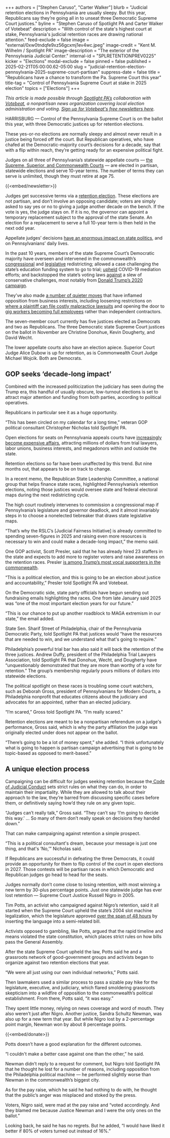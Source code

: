 +++
authors = ["Stephen Caruso", "Carter Walker"]
blurb = "Judicial retention elections in Pennsylvania are usually sleepy. But this year, Republicans say they’re going all in to unseat three Democratic Supreme Court justices."
byline = "Stephen Caruso of Spotlight PA and Carter Walker of Votebeat"
description = "With control of the state's highest court at stake, Pennsylvania's judicial retention races are drawing national attention."
feed-exclude = false
image = "external/0xw0tndqfe9xz56gcxmj1ev4wc.jpeg"
image-credit = "Kent M. Wilhelm / Spotlight PA"
image-description = "The exterior of the Pennsylvania Judicial Center."
internal-id = "SPLRETENTIONPREV0225"
kicker = "Elections"
modal-exclude = false
pinned = false
published = 2025-02-21T05:00:00.62-05:00
slug = "judicial-retention-election-pennsylvania-2025-supreme-court-partisan"
suppress-date = false
title = "Republicans have a chance to transform the Pa. Supreme Court this year"
title-tag = "Control of Pennsylvania Supreme Court at stake in 2025 election"
topics = ["Elections"]
+++

<em>This article is made possible through </em><a href="https://www.spotlightpa.org/"><em>Spotlight PA’s</em></a><em> collaboration with </em><a href="https://www.votebeat.org/"><em>Votebeat</em></a><em>, a nonpartisan news organization covering local election administration and voting. </em><a href="https://www.votebeat.org/newsletters/"><em>Sign up for Votebeat&#39;s free newsletters here</em></a><em>.</em>

HARRISBURG — Control of the Pennsylvania Supreme Court is on the ballot this year, with three Democratic justices up for retention elections.

These yes-or-no elections are normally sleepy and almost never result in a justice being forced off the court. But Republican operatives, who have chafed at the Democratic-majority court’s decisions for a decade, say that with a flip within reach, they’re getting ready for an expensive political fight.

Judges on all three of Pennsylvania’s statewide appellate courts — <a href="https://www.spotlightpa.org/series/pa-courts-101/">the Supreme, Superior, and Commonwealth Courts</a> — are elected in partisan, statewide elections and serve 10-year terms. The number of terms they can serve is unlimited, though they must retire at age 75.

{{<embed/newsletter>}}

Judges get successive terms via a <a href="https://www.pacourts.us/Storage/media/pdfs/20210224/033231-retentionelections-001750.pdf">retention election</a>. These elections are not partisan, and don’t involve an opposing candidate; voters are simply asked to say yes or no to giving a judge another decade on the bench. If the vote is yes, the judge stays on. If it is no, the governor can appoint a temporary replacement subject to the approval of the state Senate. An election for a replacement to serve a full 10-year term is then held in the next odd year.

Appellate judges’ decisions <a href="https://www.spotlightpa.org/news/2023/10/pennsylvania-judges-supreme-superior-commonwealth-court-interactive-tool/">have an enormous impact on state politics</a>, and on Pennsylvanians’ daily lives.

In the past 10 years, members of the state Supreme Court’s Democratic majority have overseen and intervened in the commonwealth’s <a href="https://www.spotlightpa.org/news/2022/03/pennsylvania-redistricting-supreme-court-congressional-map-reasons/">congressional</a> and <a href="https://apnews.com/article/redistricting-government-and-politics-b80f785fb813cb0b8b88ff251705443d">legislative</a> redistricting; allowed a case challenging the state’s education funding system to go to trial; <a href="https://www.spotlightpa.org/news/2020/07/pennsylvania-coronavirus-disaster-declaration-supreme-court-ruling/">upheld</a> COVID-19 mediation efforts; and backstopped the state’s voting laws <a href="https://www.spotlightpa.org/news/2022/08/pa-mail-voting-law-uphelp-state-supreme-court/">against</a> a slew of conservative challenges, most notably from <a href="https://whyy.org/articles/pa-supreme-court-rules-against-trump-campaign/">Donald Trump’s 2020 campaign</a>.

They’ve also made <a href="https://penncapital-star.com/government-politics/how-pa-s-supreme-court-moved-left-and-what-it-means-for-the-gop/">a number of quieter moves</a> that have inflamed opposition from business interests, including loosening restrictions on <a href="https://www.spotlightpa.org/news/2022/08/pa-medical-malpractice-lawsuits-venue-shopping-supreme-court/">where a plaintiff can file costly malpractice lawsuits</a> and opening the door to <a href="https://penncapital-star.com/labor/how-a-supreme-court-ruling-on-an-uber-driver-could-remake-pennsylvanias-gig-economy/">gig workers becoming full employees</a> rather than independent contractors.

The seven-member court currently has five justices elected as Democrats and two as Republicans. The three Democratic state Supreme Court justices on the ballot in November are Christine Donohue, Kevin Dougherty, and David Wecht.

The lower appellate courts also have an election apiece. Superior Court Judge Alice Dubow is up for retention, as is Commonwealth Court Judge Michael Wojcik. Both are Democrats.

## GOP seeks ‘decade-long impact’

Combined with the increased politicization the judiciary has seen during the Trump era, this handful of usually obscure, low-turnout elections is set to attract major attention and funding from both parties, according to political operatives.

Republicans in particular see it as a huge opportunity.

“This has been circled on my calendar for a long time,” veteran GOP political consultant Christopher Nicholas told Spotlight PA.

Open elections for seats on Pennsylvania appeals courts have <a href="https://www.spotlightpa.org/news/2023/11/pennsylvania-election-results-abortion-supreme-court-spending/">increasingly become expensive affairs</a>, attracting millions of dollars from trial lawyers, labor unions, business interests, and megadonors within and outside the state.

Retention elections so far have been unaffected by this trend. But nine months out, that appears to be on track to change.

In a recent memo, the Republican State Leadership Committee, a national group that helps finance state races, highlighted Pennsylvania’s retention elections, noting those justices would oversee state and federal electoral maps during the next redistricting cycle.

The high court routinely intervenes to commission a congressional map if Pennsylvania’s legislature and governor deadlock, and it almost invariably steps in to choose a nonelected tiebreaker that draws state legislative maps.

“That’s why the RSLC’s \[Judicial Fairness Initiative\] is already committed to spending seven-figures in 2025 and raising even more resources is necessary to win and could make a decade-long impact,” the memo said.

One GOP activist, Scott Presler, said that he has already hired 23 staffers in the state and expects to add more to register voters and raise awareness on the retention races. Presler <a href="https://www.spotlightpa.org/news/2025/02/fact-check-election-security-presler-voter-registration-misinformation/">is among Trump’s most vocal supporters in the commonwealth</a>.

“This is a political election, and this is going to be an election about justice and accountability,” Presler told Spotlight PA and Votebeat.

On the Democratic side, state party officials have begun sending out fundraising emails highlighting the races. One from late January said 2025 was “one of the most important election years for our future.”

“This is our chance to put up another roadblock to MAGA extremism in our state,” the email added.

State Sen. Sharif Street of Philadelphia, chair of the Pennsylvania Democratic Party, told Spotlight PA that justices would “have the resources that are needed to win, and we understand what that&#39;s going to require.”

Philadelphia’s powerful trial bar has also said it will back the retention of the three justices. Andrew Duffy, president of the Philadelphia Trial Lawyers Association, told Spotlight PA that Donohue, Wecht, and Dougherty have “unquestionably demonstrated that they are more than worthy of a vote for retention.” The group’s membership regularly pours millions of dollars into statewide elections.

The political spotlight on these races is troubling some court watchers, such as Deborah Gross, president of Pennsylvanians for Modern Courts, a Philadelphia nonprofit that educates citizens about the judiciary and advocates for an appointed, rather than an elected judiciary.

“I’m scared,” Gross told Spotlight PA. “I’m really scared.”

Retention elections are meant to be a nonpartisan referendum on a judge&#39;s performance, Gross said, which is why the party affiliation the judge was originally elected under does not appear on the ballot.

“There’s going to be a lot of money spent,” she added. “I think unfortunately what is going to happen is partisan campaign advertising that is going to be topic-based as opposed to merit-based.”

## A unique election process

Campaigning can be difficult for judges seeking retention because the<a href="https://judicialconductboardofpa.org/code-of-judicial-conduct/"> Code of Judicial Conduct</a> sets strict rules on what they can do, in order to maintain their impartiality. While they are allowed to talk about their approach to the law, they’re barred from discussing specific cases before them, or definitively saying how’d they rule on any given topic.

“Judges can’t really talk,” Gross said. “They can’t say ‘I’m going to decide this way.’ ... So many of them don’t really speak on decisions they handed down.”

That can make campaigning against retention a simple prospect.

“This is a political consultant&#39;s dream, because your message is just one thing, and that&#39;s ‘No,’” Nicholas said.

If Republicans are successful in defeating the three Democrats, it could provide an opportunity for them to flip control of the court in open elections in 2027. Those contests will be partisan races in which Democratic and Republican judges go head to head for the seats.

Judges normally don’t come close to losing retention, with most winning a new term by 30-plus percentage points. Just one statewide judge has ever lost retention — Supreme Court Justice Russell Nigro in 2005.

Tim Potts, an activist who campaigned against Nigro’s retention, said it all started when the Supreme Court upheld the state’s 2004 slot machine legalization, which the legislature approved <a href="https://www.mcall.com/2005/06/26/a-contortionist-court-upholds-slots-law-with-odd-reading-of-state-constitution-pennsylvania-supreme-court/">over the span of 48 hours</a> by inserting the language into a semi-related bill.

Activists opposed to gambling, like Potts, argued that the rapid timeline and means violated the state constitution, which places strict rules on how bills pass the General Assembly.

After the state Supreme Court upheld the law, Potts said he and a grassroots network of good-government groups and activists began to organize against two retention elections that year.

“We were all just using our own individual networks,” Potts said.

Then lawmakers used a similar process to pass a sizable pay hike for the legislature, executive, and judiciary, which flared smoldering grassroots skepticism into a wildfire of opposition to the commonwealth’s political establishment. From there, Potts said, “it was easy.”

They spent little money, relying on news coverage and word of mouth. They also weren’t just after Nigro. Another justice, Sandra Schultz Newman, was also up for a new term that year. But while Nigro lost by a 2-percentage point margin, Newman won by about 8 percentage points.

{{<embed/donate>}}

Potts doesn’t have a good explanation for the different outcomes.

“I couldn&#39;t make a better case against one than the other,” he said.

Newman didn’t reply to a request for comment, but Nigro told Spotlight PA that he thought he lost for a number of reasons, including opposition from the Philadelphia political machine — he performed slightly worse than Newman in the commonwealth’s biggest city.

As for the pay raise, which he said he had nothing to do with, he thought that the public’s anger was misplaced and stoked by the press.

Voters, Nigro said, were mad at the pay raise and “voted accordingly. And they blamed me because Justice Newman and I were the only ones on the ballot.”

Looking back, he said he has no regrets. But he added, “I would have liked it better if 80% of voters turned out instead of 16%.”

